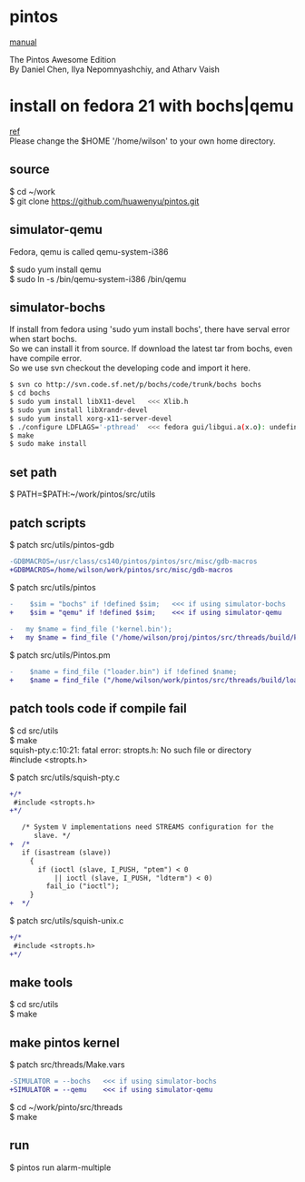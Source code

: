 pintos
======
[manual](http://web.stanford.edu/class/cs140/projects/pintos/pintos.html)  
  
The Pintos Awesome Edition  
By Daniel Chen, Ilya Nepomnyashchiy, and Atharv Vaish  

install on fedora 21 with bochs|qemu
====================================

[ref](https://pintosiiith.wordpress.com/2012/09/13/install-pintos-with-qemu/)  
Please change the $HOME '/home/wilson' to your own home directory.

source
------
$ cd ~/work  
$ git clone https://github.com/huawenyu/pintos.git  

simulator-qemu
--------------
Fedora, qemu is called qemu-system-i386  
  
$ sudo yum install qemu  
$ sudo ln -s /bin/qemu-system-i386 /bin/qemu  

simulator-bochs
---------------
If install from fedora using 'sudo yum install bochs', there have serval error when start bochs.  
So we can install it from source. If download the latest tar from bochs, even have compile error.  
So we use svn checkout the developing code and import it here.  

```bash
$ svn co http://svn.code.sf.net/p/bochs/code/trunk/bochs bochs
$ cd bochs
$ sudo yum install libX11-devel   <<< Xlib.h
$ sudo yum install libXrandr-devel
$ sudo yum install xorg-x11-server-devel
$ ./configure LDFLAGS='-pthread'  <<< fedora gui/libgui.a(x.o): undefined reference to symbol 'XSetForeground'
$ make
$ sudo make install
```

set path
--------
$ PATH=$PATH:~/work/pintos/src/utils  

patch scripts
-------------
$ patch src/utils/pintos-gdb  
```diff
-GDBMACROS=/usr/class/cs140/pintos/pintos/src/misc/gdb-macros
+GDBMACROS=/home/wilson/work/pintos/src/misc/gdb-macros
```
  
$ patch src/utils/pintos  
```diff
-    $sim = "bochs" if !defined $sim;   <<< if using simulator-bochs
+    $sim = "qemu" if !defined $sim;    <<< if using simulator-qemu
  
-	my $name = find_file ('kernel.bin');
+	my $name = find_file ('/home/wilson/proj/pintos/src/threads/build/kernel.b<
```
  
$ patch src/utils/Pintos.pm  
```diff
-    $name = find_file ("loader.bin") if !defined $name;
+    $name = find_file ("/home/wilson/work/pintos/src/threads/build/loader.bin") if !defined $name;
```

patch tools code if compile fail
--------------------------------
$ cd src/utils  
$ make  
squish-pty.c:10:21: fatal error: stropts.h: No such file or directory  
 #include <stropts.h>  
  
$ patch src/utils/squish-pty.c  
```diff
+/*
 #include <stropts.h>
+*/

   /* System V implementations need STREAMS configuration for the
      slave. */
+  /*
   if (isastream (slave))
     {
       if (ioctl (slave, I_PUSH, "ptem") < 0
           || ioctl (slave, I_PUSH, "ldterm") < 0)
         fail_io ("ioctl");
     }
+  */
```
  
$ patch src/utils/squish-unix.c  
```diff
+/*
 #include <stropts.h>
+*/
```
  
make tools
----------
$ cd src/utils  
$ make  

make pintos kernel
------------------
$ patch src/threads/Make.vars  
```diff
-SIMULATOR = --bochs   <<< if using simulator-bochs
+SIMULATOR = --qemu    <<< if using simulator-qemu
```
  
$ cd ~/work/pinto/src/threads  
$ make  

run
---
$ pintos run alarm-multiple  

